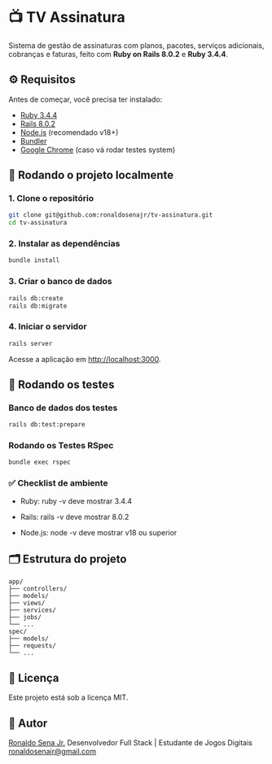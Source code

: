 # 📺 TV Assinatura

Sistema de gestão de assinaturas com planos, pacotes, serviços adicionais, cobranças e faturas, feito com **Ruby on Rails 8.0.2** e **Ruby 3.4.4**.

## ⚙️ Requisitos

Antes de começar, você precisa ter instalado:

- [Ruby 3.4.4](https://www.ruby-lang.org/pt/downloads/)
- [Rails 8.0.2](https://rubyonrails.org/)
- [Node.js](https://nodejs.org/) (recomendado v18+)
- [Bundler](https://bundler.io/)
- [Google Chrome](https://www.google.com/chrome/) (caso vá rodar testes system)

## 🚀 Rodando o projeto localmente

### 1. Clone o repositório

```bash
git clone git@github.com:ronaldosenajr/tv-assinatura.git
cd tv-assinatura
```

### 2. Instalar as dependências

```bash
bundle install
```

### 3. Criar o banco de dados

```bash
rails db:create
rails db:migrate
```

### 4. Iniciar o servidor

```bash
rails server
```

Acesse a aplicação em [http://localhost:3000](http://localhost:3000).

## 🧪 Rodando os testes

### Banco de dados dos testes

```bash
rails db:test:prepare
```

### Rodando os Testes RSpec

```bash
bundle exec rspec
```

### ✅ Checklist de ambiente

- Ruby: ruby -v deve mostrar 3.4.4

- Rails: rails -v deve mostrar 8.0.2

- Node.js: node -v deve mostrar v18 ou superior

## 🗂️ Estrutura do projeto

```text
app/
├── controllers/
├── models/
├── views/
├── services/
├── jobs/
└── ...
spec/
├── models/
├── requests/
└── ...
```

## 📝 Licença

Este projeto está sob a licença MIT.

## 👤 Autor

[Ronaldo Sena Jr.](https://www.linkedin.com/in/ronaldo-sena-junior/)
Desenvolvedor Full Stack | Estudante de Jogos Digitais
[ronaldosenajr@gmail.com](mailto:ronaldosenajr@gmail.com)
